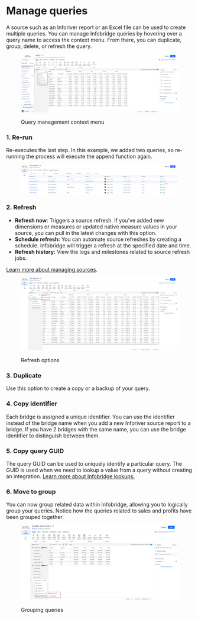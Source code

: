 # Manage queries

A source such as an Inforiver report or an Excel file can be used to create multiple queries. You can manage Infobridge queries by hovering over a query name to access the context menu. From there, you can duplicate, group, delete, or refresh the query.

<figure><img src="../.gitbook/assets/image (1088).png" alt=""><figcaption><p>Query management context menu</p></figcaption></figure>

### 1. Re-run

Re-executes the last step. In this example, we added two queries, so re-running the process will execute the append function again.

<figure><img src="../.gitbook/assets/image (1090).png" alt=""><figcaption></figcaption></figure>

### 2. Refresh

* **Refresh now**: Triggers a source refresh. If you've added new dimensions or measures or updated native measure values in your source, you can pull in the latest changes with this option.
* **Schedule refresh:** You can automate source refreshes by creating a schedule. Infobridge will trigger a refresh at the specified date and time.
* **Refresh history:** View the logs and milestones related to source refresh jobs.

[Learn more about managing sources](manage-sources.md).

<figure><img src="../.gitbook/assets/image (1091).png" alt=""><figcaption><p>Refresh options</p></figcaption></figure>

### 3. Duplicate

Use this option to create a copy or a backup of your query.

### 4. Copy identifier

Each bridge is assigned a unique identifier. You can use the identifier instead of the bridge name when you add a new Inforiver source report to a bridge. If you have 2 bridges with the same name, you can use the bridge identifier to distinguish between them.

### 5. Copy query GUID

The query GUID can be used to uniquely identify a particular query. The GUID is used when we need to lookup a value from a query without creating an integration. [Learn more about Infobridge lookups.](../formula-syntax/miscellaneous-functions/lookup.md)

### 6. Move to group

You can now group related data within Infobridge, allowing you to logically group your queries. Notice how the queries related to sales and profits have been grouped together.

<figure><img src="../.gitbook/assets/image (1092).png" alt=""><figcaption><p>Grouping queries</p></figcaption></figure>
